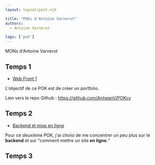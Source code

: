 ```yaml
---
layout: layout/post.njk

title: "POKs d'Antoine Varnerot"
authors:
  - Antoine Varnerot

tags: ['pok']
---
```

<head>
  <link rel="stylesheet" href="./assets/style.css">
</head>

<!-- Début Résumé -->
MONs d'Antoine Varnerot

<!-- fin Résumé -->

## Temps 1

- [Web Front 1](./poks/pok1)

L'objectif de ce POK est de créer un portfolio.

Lien vers le repo Github : https://github.com/AntwanV/POKcv



## Temps 2

- [Backend et mise en ligne](./poks/pok2)

Pour ce deuxième POK, j'ai choisi de me concentrer un peu plus sur le <strong>backend</strong> et sur "comment mettre un site <strong>en ligne.</strong>"

## Temps 3
